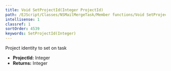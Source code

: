 ```yaml
---
title: Void SetProjectId(Integer ProjectId)
path: /EJScript/Classes/NSMailMergeTask/Member functions/Void SetProjectId(Integer p_0)
intellisense: 1
classref: 1
sortOrder: 4539
keywords: SetProjectId(Integer)
---
```



Project identity to set on task



* **ProjectId:** Integer
* **Returns:** Integer


